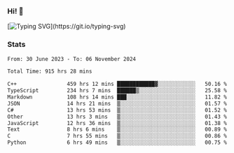 ### Hi!  👋

[![Typing SVG](https://readme-typing-svg.herokuapp.com?font=Fira+Code&pause=1000&width=435&lines=Hello!+I'm+Texiwustion.)](https://git.io/typing-svg)

### Stats

<!--START_SECTION:waka-->

```txt
From: 30 June 2023 - To: 06 November 2024

Total Time: 915 hrs 28 mins

C++                459 hrs 12 mins ████████████▓░░░░░░░░░░░░   50.16 %
TypeScript         234 hrs 7 mins  ██████▒░░░░░░░░░░░░░░░░░░   25.58 %
Markdown           108 hrs 14 mins ███░░░░░░░░░░░░░░░░░░░░░░   11.82 %
JSON               14 hrs 21 mins  ▒░░░░░░░░░░░░░░░░░░░░░░░░   01.57 %
C#                 13 hrs 53 mins  ▒░░░░░░░░░░░░░░░░░░░░░░░░   01.52 %
Other              13 hrs 3 mins   ▒░░░░░░░░░░░░░░░░░░░░░░░░   01.43 %
JavaScript         12 hrs 36 mins  ▒░░░░░░░░░░░░░░░░░░░░░░░░   01.38 %
Text               8 hrs 6 mins    ▒░░░░░░░░░░░░░░░░░░░░░░░░   00.89 %
C                  7 hrs 55 mins   ▒░░░░░░░░░░░░░░░░░░░░░░░░   00.86 %
Python             6 hrs 49 mins   ▒░░░░░░░░░░░░░░░░░░░░░░░░   00.75 %
```

<!--END_SECTION:waka-->
